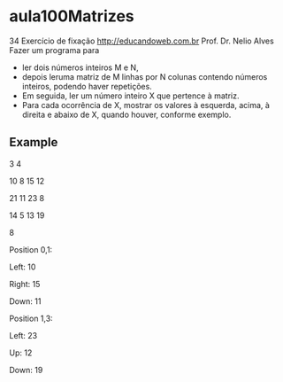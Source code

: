 # aula100Matrizes
34
Exercício de fixação
http://educandoweb.com.br
Prof. Dr. Nelio Alves
Fazer um programa para 
- ler dois números inteiros M e N, 
- depois leruma matriz de M linhas por N colunas contendo números inteiros,
podendo haver repetições. 
- Em seguida, ler um número inteiro X que
pertence à matriz. 
- Para cada ocorrência de X, mostrar os valores à
esquerda, acima, à direita e abaixo de X, quando houver, conforme
exemplo.

## Example
<p>3 4
<p/>10 8 15 12
<p>21 11 23 8
<p/>14 5 13 19
<p/>8
<p> Position 0,1:
<p/>
<p>Left: 10
<p/>
<p>Right: 15
<p/>
<p>Down: 11
<p/>
Position 1,3:
<p>
Left: 23
<p/>
Up: 12
<p>
Down: 19
<p/>
